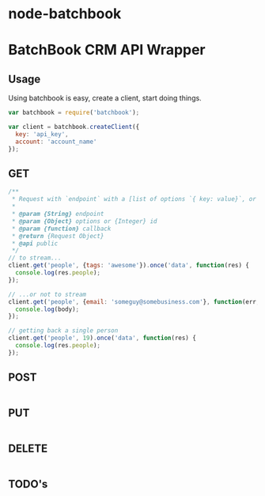 node-batchbook
==============

# BatchBook CRM API Wrapper

## Usage
Using batchbook is easy, create a client, start doing things.

``` js
var batchbook = require('batchbook');

var client = batchbook.createClient({
  key: 'api_key',
  account: 'account_name'
});
```

## GET
``` js
/**
 * Request with `endpoint` with a [list of options `{ key: value}`, or a single `id`], and optional `callback`.
 *
 * @param {String} endpoint
 * @param {Object} options or {Integer} id
 * @param {function} callback
 * @return {Request Object}
 * @api public
 */
// to stream...
client.get('people', {tags: 'awesome'}).once('data', function(res) {
  console.log(res.people);
});

// ...or not to stream
client.get('people', {email: 'someguy@somebusiness.com'}, function(err, resp, body) {
  console.log(body);
});
```

``` js
// getting back a single person
client.get('people', 19).once('data', function(res) {
  console.log(res.people);
});
```

## POST
``` js
```

## PUT
``` js
```

## DELETE
``` js
```



## TODO's

